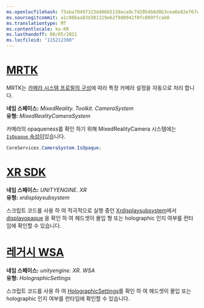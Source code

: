 ```yaml
---
ms.openlocfilehash: 73aba70497323d406b5138eca9c7d2054b8d8b3cea6e82ef67e962a21876c280
ms.sourcegitcommit: a1c086aa83d381129e62f9d8942f0fc889ffcab0
ms.translationtype: MT
ms.contentlocale: ko-KR
ms.lasthandoff: 08/05/2021
ms.locfileid: "115212300"
---
```

# <a name="mrtk"></a>[MRTK](#tab/mrtk)
<!-- NEVER CHANGE THE ABOVE LINE! -->

MRTK는 [카메라 시스템 프로필의 구성](/windows/mixed-reality/mrtk-unity/features/camera-system/camera-system-overview#display-settings)에 따라 특정 카메라 설정을 자동으로 처리 합니다.

**네임 스페이스:** *MixedReality. Toolkit. CameraSystem*<br>
**유형:** *MixedRealityCameraSystem*

카메라의 opaqueness를 확인 하기 위해 MixedRealityCamera 시스템에는 [ `IsOpaque` 속성이](/dotnet/api/microsoft.mixedreality.toolkit.camerasystem.mixedrealitycamerasystem.isopaque)있습니다.

```cs
CoreServices.CameraSystem.IsOpaque;
```

# <a name="xr-sdk"></a>[XR SDK](#tab/xr)
<!-- NEVER CHANGE THE ABOVE LINE! -->

**네임 스페이스:** *UNITYENGINE. XR*<br>
**유형:** *xrdisplaysubsystem*

스크립트 코드를 사용 하 여 적극적으로 실행 중인 [Xrdisplaysubsystem](https://docs.unity3d.com/ScriptReference/XR.XRDisplaySubsystem.html)에서 [displayopaque](https://docs.unity3d.com/ScriptReference/XR.XRDisplaySubsystem-displayOpaque.html) 을 확인 하 여 헤드셋이 몰입 형 또는 holographic 인지 여부를 런타임에 확인할 수 있습니다.

# <a name="legacy-wsa"></a>[레거시 WSA](#tab/wsa)
<!-- NEVER CHANGE THE ABOVE LINE! -->

**네임 스페이스:** *unityengine. XR. WSA*<br>
**유형:** *HolographicSettings*

스크립트 코드를 사용 하 여 [HolographicSettings](https://docs.unity3d.com/ScriptReference/XR.WSA.HolographicSettings.IsDisplayOpaque.html)를 확인 하 여 헤드셋이 몰입 또는 holographic 인지 여부를 런타임에 확인할 수 있습니다.
